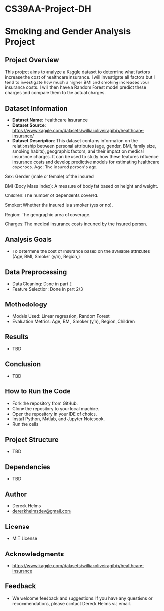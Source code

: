 # CS39AA-Project-DH

# Smoking and Gender Analysis Project

## Project Overview

This project aims to analyze a Kaggle dataset to determine what factors increase the cost of healthcare insurance. I will investigate all factors but I tend to investigate how much a higher BMI and smoking increases your insurance costs. I will then have a Random Forest model predict these charges and compare them to the actual charges. 

## Dataset Information

- **Dataset Name**: Healthcare Insurance
- **Dataset Source**: https://www.kaggle.com/datasets/willianoliveiragibin/healthcare-insurance/
- **Dataset Description**: This dataset contains information on the relationship between personal attributes (age, gender, BMI, family size, smoking habits), geographic factors, and their impact on medical insurance charges. It can be used to study how these features influence insurance costs and develop predictive models for estimating healthcare expenses.
Age: The insured person's age.

Sex: Gender (male or female) of the insured.

BMI (Body Mass Index): A measure of body fat based on height and weight.

Children: The number of dependents covered.

Smoker: Whether the insured is a smoker (yes or no).

Region: The geographic area of coverage.

Charges: The medical insurance costs incurred by the insured person.

## Analysis Goals

- To determine the cost of insurance based on the available attributes (Age, BMI, Smoker (y/n), Region,)


## Data Preprocessing

- Data Cleaning: Done in part 2
- Feature Selection: Done in part 2/3

## Methodology

- Models Used: Linear regression, Random Forest
- Evaluation Metrics: Age, BMI, Smoker (y/n), Region, Children
## Results

- TBD

## Conclusion

- TBD

## How to Run the Code

- Fork the repository from GitHub.
- Clone the repository to your local machine.
- Open the repository in your IDE of choice.
- Install Python, Matlab, and Jupyter Notebook.
- Run the cells

## Project Structure

- TBD

## Dependencies

- TBD

## Author

- Dereck Helms
- dereckhelmsdev@gmail.com

## License

- MIT License

## Acknowledgments

- https://www.kaggle.com/datasets/willianoliveiragibin/healthcare-insurance


## Feedback

- We welcome feedback and suggestions. If you have any questions or recommendations, please contact Dereck Helms via email.

